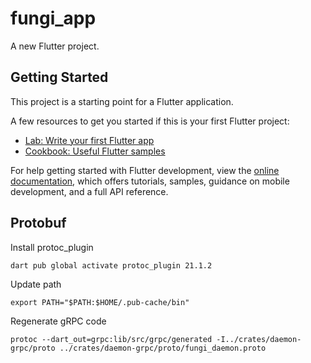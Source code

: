 # fungi_app

A new Flutter project.

## Getting Started

This project is a starting point for a Flutter application.

A few resources to get you started if this is your first Flutter project:

- [Lab: Write your first Flutter app](https://docs.flutter.dev/get-started/codelab)
- [Cookbook: Useful Flutter samples](https://docs.flutter.dev/cookbook)

For help getting started with Flutter development, view the
[online documentation](https://docs.flutter.dev/), which offers tutorials,
samples, guidance on mobile development, and a full API reference.

## Protobuf

Install protoc_plugin
```
dart pub global activate protoc_plugin 21.1.2
```

Update path
```
export PATH="$PATH:$HOME/.pub-cache/bin"
```

Regenerate gRPC code
```
protoc --dart_out=grpc:lib/src/grpc/generated -I../crates/daemon-grpc/proto ../crates/daemon-grpc/proto/fungi_daemon.proto
```